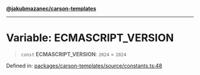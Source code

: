 [**@jakubmazanec/carson-templates**](../README.md)

---

# Variable: ECMASCRIPT_VERSION

> `const` **ECMASCRIPT_VERSION**: `2024` = `2024`

Defined in:
[packages/carson-templates/source/constants.ts:48](https://github.com/jakubmazanec/tools/blob/797379ce98752dc838b82c8398e04d90c58ce9e7/packages/carson-templates/source/constants.ts#L48)
